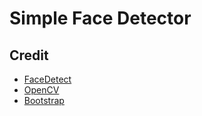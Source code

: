 # Simple Face Detector

## Credit
- [FaceDetect](https://github.com/shantnu/FaceDetect/)
- [OpenCV](https://github.com/opencv/opencv)
- [Bootstrap](https://github.com/twbs/bootstrap/)